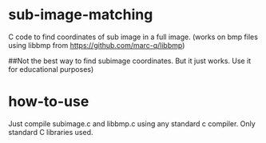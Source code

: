 # sub-image-matching
C code to find coordinates of sub image in a full image. (works on bmp files using libbmp from https://github.com/marc-q/libbmp)

##Not the best way to find subimage coordinates. But it just works. Use it for educational purposes)

# how-to-use
Just compile subimage.c and libbmp.c using any standard c compiler. Only standard C libraries used.
